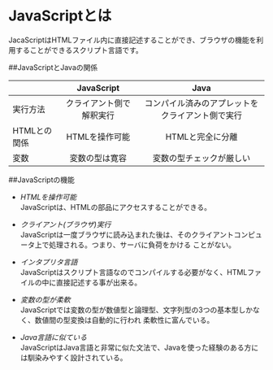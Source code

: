 # JavaScriptとは
JacaScriptはHTMLファイル内に直接記述することができ、ブラウザの機能を利用することができるスクリプト言語です。

##JavaScriptとJavaの関係

|            |       JavaScript       |                      Java                      |
|:-----------|:----------------------:|:----------------------------------------------:|
|実行方法    |クライアント側で解釈実行|コンパイル済みのアプレットをクライアント側で実行|
|HTMLとの関係|     HTMLを操作可能    |                HTMLと完全に分離                |
|変数        |      変数の型は寛容   |            変数の型チェックが厳しい            |

##JavaScriptの機能
- *HTMLを操作可能*<br>
JavaScriptは、HTMLの部品にアクセスすることができる。

- *クライアント(ブラウザ)実行*<br>
JavaScriptは一度ブラウザに読み込まれた後は、そのクライアントコンピュータ上で処理される。つまり、サーバに負荷をかける
ことがない。

- *インタプリタ言語*<br>
JavaScriptはスクリプト言語なのでコンパイルする必要がなく、HTMLファイルの中に直接記述する事が出来る。

- *変数の型が柔軟*<br>
JavaScriptでは変数の型が数値型と論理型、文字列型の3つの基本型しかなく、数値間の型変換は自動的に行われ
柔軟性に富んでいる。

- *Java言語に似ている*<br>
JavaScriptはJava言語と非常に似た文法で、Javaを使った経験のある方には馴染みやすく設計されている。

